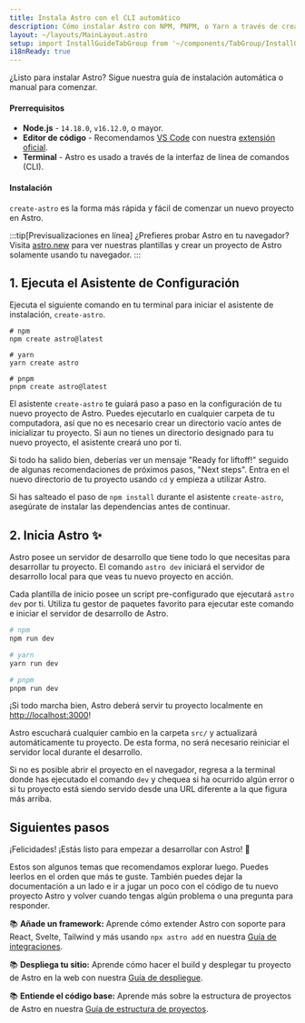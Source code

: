 ```yaml
---
title: Instala Astro con el CLI automático
description: Cómo instalar Astro con NPM, PNPM, o Yarn a través de create-astro con el CLI de Astro.
layout: ~/layouts/MainLayout.astro
setup: import InstallGuideTabGroup from '~/components/TabGroup/InstallGuideTabGroup.astro';
i18nReady: true
---
```

¿Listo para instalar Astro? Sigue nuestra guía de instalación automática o manual para comenzar.

#### Prerrequisitos

- **Node.js** - `14.18.0`, `v16.12.0`, o mayor.
- **Editor de código** - Recomendamos [VS Code](https://code.visualstudio.com/) con nuestra [extensión oficial](https://marketplace.visualstudio.com/items?itemName=astro-build.astro-vscode).
- **Terminal** - Astro es usado a través de la interfaz de línea de comandos (CLI).

<InstallGuideTabGroup />

#### Instalación

`create-astro` es la forma más rápida y fácil de comenzar un nuevo proyecto en Astro.

:::tip[Previsualizaciones en línea]
¿Prefieres probar Astro en tu navegador? Visita [astro.new](https://astro.new/) para ver nuestras plantillas y crear un proyecto de Astro solamente usando tu navegador.
:::
## 1. Ejecuta el Asistente de Configuración

Ejecuta el siguiente comando en tu terminal para iniciar el asistente de instalación, `create-astro`.

```shell
# npm
npm create astro@latest

# yarn
yarn create astro

# pnpm
pnpm create astro@latest
```

El asistente `create-astro` te guiará paso a paso en la configuración de tu nuevo proyecto de Astro. Puedes ejecutarlo en cualquier carpeta de tu computadora, así que no es necesario crear un directorio vacío antes de inicializar tu proyecto. Si aun no tienes un directorio designado para tu nuevo proyecto, el asistente creará uno por ti.

Si todo ha salido bien, deberías ver un mensaje "Ready for liftoff!" seguido de algunas recomendaciones de próximos pasos, "Next steps". Entra en el nuevo directorio de tu proyecto usando `cd` y empieza a utilizar Astro.

Si has salteado el paso de `npm install` durante el asistente `create-astro`, asegúrate de instalar las dependencias antes de continuar.

## 2. Inicia Astro ✨

Astro posee un servidor de desarrollo que tiene todo lo que necesitas para desarrollar tu proyecto. El comando `astro dev` iniciará el servidor de desarrollo local para que veas tu nuevo proyecto en acción.

Cada plantilla de inicio posee un script pre-configurado que ejecutará `astro dev` por ti. Utiliza tu gestor de paquetes favorito para ejecutar este comando e iniciar el servidor de desarrollo de Astro.

```bash
# npm
npm run dev

# yarn
yarn run dev

# pnpm
pnpm run dev
```

¡Si todo marcha bien, Astro deberá servir tu proyecto localmente en [http://localhost:3000](http://localhost:3000)!

Astro escuchará cualquier cambio en la carpeta `src/` y actualizará automáticamente tu proyecto. De esta forma, no será necesario reiniciar el servidor local durante el desarrollo.

Si no es posible abrir el proyecto en el navegador, regresa a la terminal donde has ejecutado el comando `dev` y chequea si ha ocurrido algún error o si tu proyecto está siendo servido desde una URL diferente a la que figura más arriba.

## Siguientes pasos

¡Felicidades! ¡Estás listo para empezar a desarrollar con Astro! 🥳

Estos son algunos temas que recomendamos explorar luego. Puedes leerlos en el orden que más te guste. También puedes dejar la documentación a un lado e ir a jugar un poco con el código de tu nuevo proyecto Astro y volver cuando tengas algún problema o una pregunta para responder.

📚 **Añade un framework:** Aprende cómo extender Astro con soporte para React, Svelte, Tailwind y más usando `npx astro add` en nuestra [Guía de integraciones](/es/guides/integrations-guide/).

📚 **Despliega tu sitio:** Aprende cómo hacer el build y desplegar tu proyecto de Astro en la web con nuestra [Guía de despliegue](/es/guides/deploy/).

📚 **Entiende el código base:** Aprende más sobre la estructura de proyectos de Astro en nuestra [Guía de estructura de proyectos](/es/core-concepts/project-structure/).
